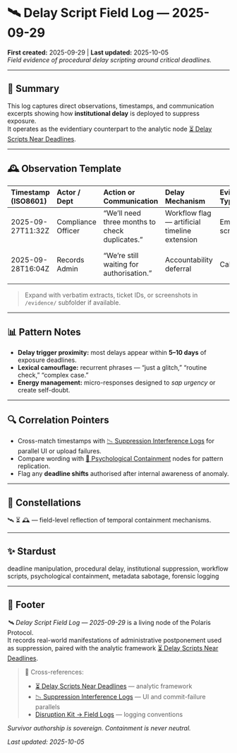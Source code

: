 # 🛰️ Delay Script Field Log — 2025-09-29  
**First created:** 2025-09-29 | **Last updated:** 2025-10-05  
*Field evidence of procedural delay scripting around critical deadlines.*

---

## 🧾 Summary  

This log captures direct observations, timestamps, and communication excerpts showing how **institutional delay** is deployed to suppress exposure.  
It operates as the evidentiary counterpart to the analytic node [⏳ Delay Scripts Near Deadlines](../Narrative_And_Psych_Ops/🧠_Psychological_Containment/⏳_delay_scripts_near_deadlines.md).  

---

## 🕰 Observation Template  

| Timestamp (ISO8601) | Actor / Dept | Action or Communication | Delay Mechanism | Evidence Type | Notes |
|:--------------------|:-------------|:------------------------|:----------------|:---------------|:------|
| 2025-09-27T11:32Z | Compliance Officer | “We’ll need three months to check duplicates.” | Workflow flag — artificial timeline extension | Email screenshot | Flag created post-deadline notice. |
| 2025-09-28T16:04Z | Records Admin | “We’re still waiting for authorisation.” | Accountability deferral | Call note | Multiple authorisations already logged. |

> Expand with verbatim extracts, ticket IDs, or screenshots in `/evidence/` subfolder if available.

---

## 📊 Pattern Notes  

- **Delay trigger proximity:** most delays appear within **5–10 days** of exposure deadlines.  
- **Lexical camouflage:** recurrent phrases — “just a glitch,” “routine check,” “complex case.”  
- **Energy management:** micro-responses designed to *sap urgency* or create self-doubt.  

---

## 🔍 Correlation Pointers  

- Cross-match timestamps with [📉 Suppression Interference Logs](../../📉_Suppression_Interference_Logs.md) for parallel UI or upload failures.  
- Compare wording with [🧠 Psychological Containment](../Narrative_And_Psych_Ops/🧠_Psychological_Containment/) nodes for pattern replication.  
- Flag any **deadline shifts** authorised after internal awareness of anomaly.

---

## 🌌 Constellations  

🛰️ ⏳ 🕰️ — field-level reflection of temporal containment mechanisms.

---

## ✨ Stardust  

deadline manipulation, procedural delay, institutional suppression, workflow scripts, psychological containment, metadata sabotage, forensic logging

---

## 🏮 Footer  

*🛰️ Delay Script Field Log — 2025-09-29* is a living node of the Polaris Protocol.  
It records real-world manifestations of administrative postponement used as suppression, paired with the analytic framework [⏳ Delay Scripts Near Deadlines](../Narrative_And_Psych_Ops/🧠_Psychological_Containment/⏳_delay_scripts_near_deadlines.md).  

> 📡 Cross-references:  
> - [⏳ Delay Scripts Near Deadlines](../Narrative_And_Psych_Ops/🧠_Psychological_Containment/⏳_delay_scripts_near_deadlines.md) — analytic framework  
> - [📉 Suppression Interference Logs](../../📉_Suppression_Interference_Logs.md) — UI and commit-failure parallels  
> - [Disruption Kit → Field Logs](../../Disruption_Kit/Field_Logs/) — logging conventions  

*Survivor authorship is sovereign. Containment is never neutral.*  

_Last updated: 2025-10-05_
